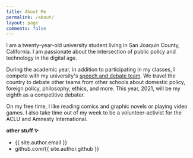 ```yaml
---
title: About Me
permalink: /about/
layout: page
comments: false
---
```


I am a twenty-year-old university student living in San Joaquin County, California. I am passionate about the intersection of public policy and technology in the digital age.

During the academic year, in addition to participating in my classes, I compete with my university's [speech and debate team](https://liberalarts.pacific.edu/liberalarts/academics/departments-and-programs/communication/student-experience/pacific-speech-and-debate-team). We travel the country to debate other teams from other schools about domestic policy, foreign policy, philosophy, ethics, and more. This year, 2021, will be my eighth as a competitive debater. 

On my free time, I like reading comics and graphic novels or playing video games. I also take time out of my week to be a volunteer-activist for the ACLU and Amnesty International.

**other stuff ✨**

- {{ site.author.email }}
- github.com/{{ site.author.github }}
